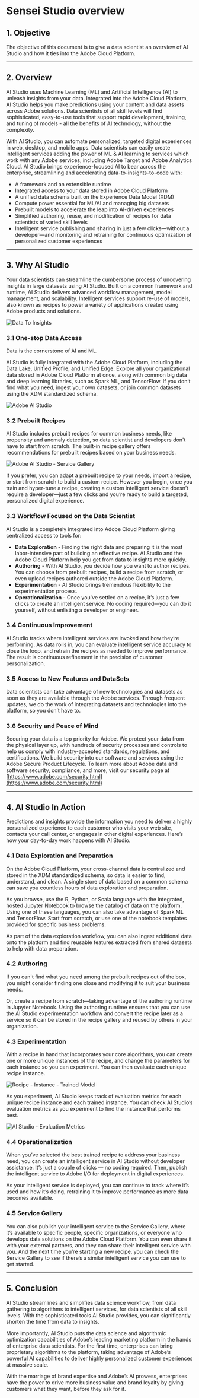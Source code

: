 # Sensei Studio overview


## 1. Objective

The objective of this document is to give a data scientist an overview of AI Studio and how it ties into the Adobe Cloud Platform.

---

## 2. Overview

AI Studio uses Machine Learning (ML) and Artificial Intelligence (AI) to unleash insights from your data. Integrated into the Adobe Cloud Platform, AI Studio helps you make predictions using your content and data assets across Adobe solutions. Data scientists of all skill levels will find sophisticated, easy-to-use tools that support rapid development, training, and tuning of models - all the benefits of AI technology, without the complexity.

With AI Studio, you can automate personalized, targeted digital experiences in web, desktop, and mobile apps. Data scientists can easily create intelligent services adding the power of ML & AI learning to services which work with any Adobe services, including Adobe Target and Adobe Analytics Cloud. AI Studio brings experience-focused AI to bear across the enterprise, streamlining and accelerating data-to-insights-to-code with:

* A framework and an extensible runtime
* Integrated access to your data stored in Adobe Cloud Platform
* A unified data schema built on the Experience Data Model (XDM)
* Compute power essential for ML/AI and managing big datasets
* Prebuilt models to accelerate the leap into AI-driven experiences
* Simplified authoring, reuse, and modification of recipes for data scientists of varied skill levels
* Intelligent service publishing and sharing in just a few clicks—without a developer—and monitoring and retraining for continuous optimization of personalized customer experiences

---

## 3. Why AI Studio

Your data scientists can streamline the cumbersome process of uncovering insights in large datasets using AI Studio. Built on a common framework and runtime, AI Studio delivers advanced workflow management, model management, and scalability. Intelligent services support re-use of models, also known as recipes to power a variety of applications created using Adobe products and solutions. 

![Data To Insights](data_to_insights.png)

### 3.1 One-stop Data Access

Data is the cornerstone of AI and ML.

AI Studio is fully integrated with the Adobe Cloud Platform, including the Data Lake, Unified Profile, and Unified Edge. Explore all your organizational data stored in Adobe Cloud Platform at once, along with common big data and deep learning libraries, such as Spark ML, and TensorFlow. If you don’t find what you need, ingest your own datasets, or join common datasets using the XDM standardized schema.

![Adobe AI Studio](ai_studio_ss.png)

### 3.2 Prebuilt Recipes

AI Studio includes prebuilt recipes for common business needs, like propensity and anomaly detection, so data scientist and developers don't have to start from scratch. The built-in recipe gallery offers recommendations for prebuilt recipes based on your business needs.

![Adobe AI Studio - Service Gallery](ai_servicegallery_ss.png)

If you prefer, you can adapt a prebuilt recipe to your needs, import a recipe, or start from scratch to build a custom recipe. However you begin, once you train and hyper-tune a recipe, creating a custom intelligent service doesn’t require a developer—just a few clicks and you’re ready to build a targeted, personalized digital experience.

### 3.3 Workflow Focused on the Data Scientist

AI Studio is a completely integrated into Adobe Cloud Platform giving centralized access to tools for:

* __Data Exploration__ - Finding the right data and preparing it is the most labor-intensive part of building an effective recipe. AI Studio and the Adobe Cloud Platform help you get from data to insights more quickly.
* __Authoring__ -  With AI Studio, you decide how you want to author recipes. You can choose from prebuilt recipes, build a recipe from scratch, or even upload recipes authored outside the Adobe Cloud Platform.
* __Experimentation__ -  AI Studio brings tremendous flexibility to the experimentation process.
* __Operationalization__ -  Once you've settled on a recipe, it’s just a few clicks to create an intelligent service. No coding required—you can do it yourself, without enlisting a developer or engineer.

### 3.4 Continuous Improvement

AI Studio tracks where intelligent services are invoked and how they’re performing. As data rolls in, you can evaluate intelligent service accuracy to close the loop, and retrain the recipes as needed to improve performance. The result is continuous refinement in the precision of customer personalization.

### 3.5 Access to New Features and DataSets

Data scientists can take advantage of new technologies and datasets as soon as they are available through the Adobe services. Through frequent updates, we do the work of integrating datasets and technologies into the platform, so you don’t have to.

### 3.6 Security and Peace of Mind

Securing your data is a top priority for Adobe. We protect your data from the physical layer up, with hundreds of security processes and controls to help us comply with industry-accepted standards, regulations, and certifications.  We build security into our software and services using the Adobe Secure Product Lifecycle. To learn more about Adobe data and software security, compliance, and more, visit our security page at [https://www.adobe.com/security.html](https://www.adobe.com/security.html)

---

## 4. AI Studio In Action

Predictions and insights provide the information you need to deliver a highly personalized experience to each customer who visits your web site, contacts your call center, or engages in other digital experiences. Here’s how your day-to-day work happens with AI Studio.

### 4.1 Data Exploration and Preparation

On the Adobe Cloud Platform, your cross-channel data is centralized and stored in the XDM standardized schema, so data is easier to find, understand, and clean. A single store of data based on a common schema can save you countless hours of data exploration and preparation.

As you browse, use the R, Python, or Scala language with the integrated, hosted Jupyter Notebook to browse the catalog of data on the platform. Using one of these languages, you can also take advantage of Spark ML and TensorFlow. Start from scratch, or use one of the notebook templates provided for specific business problems.

As part of the data exploration workflow, you can also ingest additional data onto the platform and find reusable features extracted from shared datasets to help with data preparation.  

### 4.2 Authoring

If you can't find what you need among the prebuilt recipes out of the box, you might consider finding one close and modifying it to suit your business needs.

Or, create a recipe from scratch—taking advantage of the authoring runtime in Jupyter Notebook. Using the authoring runtime ensures that you can use the AI Studio experimentation workflow and convert the recipe later as a service so it can be stored in the recipe gallery and reused by others in your organization.

### 4.3 Experimentation

With a recipe in hand that incorporates your core algorithms, you can create one or more unique instances of the recipe, and change the parameters for each instance so you can experiment. You can then evaluate each unique recipe instance.

![Recipe - Instance - Trained Model](recipe_to_trainedmodels.png)

As you experiment, AI Studio keeps track of evaluation metrics for each unique recipe instance and each trained instance. You can check AI Studio’s evaluation metrics as you experiment to find the instance that performs best.

![AI Studio - Evaluation Metrics](ai_evalmetrics_ss.png)

### 4.4 Operationalization

When you’ve selected the best trained recipe to address your business need, you can create an intelligent service in AI Studio without developer assistance. It’s just a couple of clicks — no coding required. Then, publish the intelligent service to Adobe I/O for deployment in digital experiences.

As your intelligent service is deployed, you can continue to track where it’s used and how it’s doing, retraining it to improve performance as more data becomes available.

### 4.5 Service Gallery 

You can also publish your intelligent service to the Service Gallery, where it’s available to specific people, specific organizations, or everyone who develops data solutions on the Adobe Cloud Platform. You can even share it with your external partners, and they can share their intelligent service with you. And the next time you’re starting a new recipe, you can check the Service Gallery to see if there’s a similar intelligent service you can use to get started. 

---

## 5. Conclusion

AI Studio streamlines and simplifies data science workflow, from data gathering to algorithms to intelligent services, for data scientists of all skill levels. With the sophisticated tools AI Studio provides, you can significantly shorten the time from data to insights.

More importantly, AI Studio puts the data science and algorithmic optimization capabilities of Adobe’s leading marketing platform in the hands of enterprise data scientists. For the first time, enterprises can bring proprietary algorithms to the platform, taking advantage of Adobe’s powerful AI capabilities to deliver highly personalized customer experiences at massive scale. 

With the marriage of brand expertise and Adobe’s AI prowess, enterprises have the power to drive more business value and brand loyalty by giving customers what they want, before they ask for it.